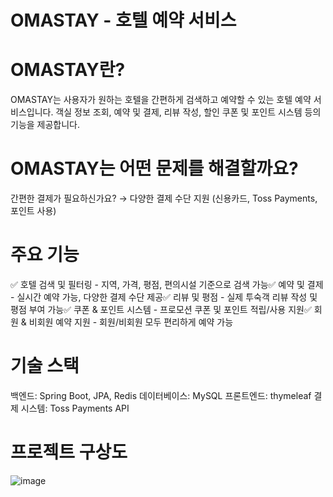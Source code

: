 # OMASTAY - 호텔 예약 서비스

# OMASTAY란?

OMASTAY는 사용자가 원하는 호텔을 간편하게 검색하고 예약할 수 있는 호텔 예약 서비스입니다.
객실 정보 조회, 예약 및 결제, 리뷰 작성, 할인 쿠폰 및 포인트 시스템 등의 기능을 제공합니다.

# OMASTAY는 어떤 문제를 해결할까요?

간편한 결제가 필요하신가요? → 다양한 결제 수단 지원 (신용카드, Toss Payments, 포인트 사용)


# 주요 기능

✅ 호텔 검색 및 필터링 - 지역, 가격, 평점, 편의시설 기준으로 검색 가능✅ 예약 및 결제 - 실시간 예약 가능, 다양한 결제 수단 제공✅ 리뷰 및 평점 - 실제 투숙객 리뷰 작성 및 평점 부여 가능✅ 쿠폰 & 포인트 시스템 - 프로모션 쿠폰 및 포인트 적립/사용 지원✅ 회원 & 비회원 예약 지원 - 회원/비회원 모두 편리하게 예약 가능

# 기술 스택

백엔드: Spring Boot, JPA, Redis
데이터베이스: MySQL
프론트엔드: thymeleaf
결제 시스템: Toss Payments API


# 프로젝트 구상도
![image](https://github.com/user-attachments/assets/f0970d3b-b841-40b3-a77a-519a7d3d163c)
